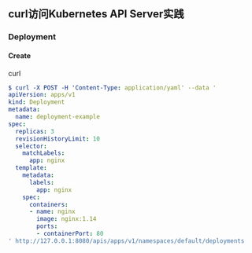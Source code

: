 ## curl访问Kubernetes API Server实践

### Deployment

#### Create

curl

```yaml
$ curl -X POST -H 'Content-Type: application/yaml' --data '
apiVersion: apps/v1
kind: Deployment
metadata:
  name: deployment-example
spec:
  replicas: 3
  revisionHistoryLimit: 10
  selector:
    matchLabels:
      app: nginx
  template:
    metadata:
      labels:
        app: nginx
    spec:
      containers:
      - name: nginx
        image: nginx:1.14
        ports:
        - containerPort: 80
' http://127.0.0.1:8080/apis/apps/v1/namespaces/default/deployments
```




